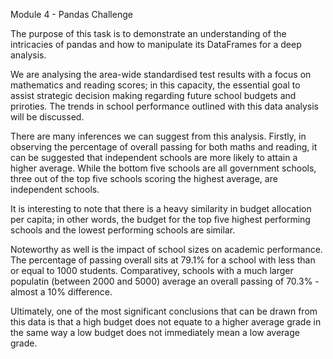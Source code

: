 Module 4 - Pandas Challenge

The purpose of this task is to demonstrate an understanding of the intricacies of pandas and how to manipulate its DataFrames for a deep analysis. 

We are analysing the area-wide standardised test results with a focus on mathematics and reading scores; in this capacity, the essential goal to assist strategic decision making regarding future school budgets and priroties. The trends in school performance outlined with this data analysis will be discussed. 

There are many inferences we can suggest from this analysis. Firstly, in observing the percentage of overall passing for both maths and reading, it can be suggested that independent schools are more likely to attain a higher average. While the bottom five schools are all government schools, three out of the top five schools scoring the highest average, are independent schools. 

It is interesting to note that there is a heavy similarity in budget allocation per capita; in other words, the budget for the top five highest performing schools and the lowest performing schools are similar. 

Noteworthy as well is the impact of school sizes on academic performance. The percentage of passing overall sits at 79.1% for a school with less than or equal to 1000 students. Comparativey, schools with a much larger populatin (between 2000 and 5000) average an overall passing of 70.3% - almost a 10% difference. 

Ultimately, one of the most significant conclusions that can be drawn from this data is that a high budget does not equate to a higher average grade in the same way a low budget does not immediately mean a low average grade. 
